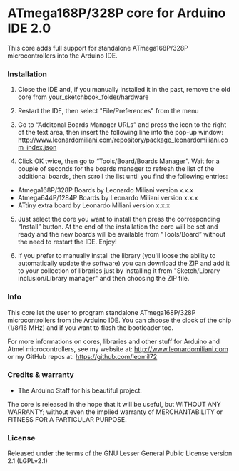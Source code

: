 # ATmega168P/328P core for Arduino IDE 2.0

This core adds full support for standalone ATmega168P/328P microcontrollers 
into the Arduino IDE.

### Installation

1) Close the IDE and, if you manually installed it in the past, remove the 
old core from your_sketchbook_folder/hardware

2) Restart the IDE, then select "File/Preferences" from the menu

3) Go to “Additonal Boards Manager URLs” and press the icon to the right
of the text area, then insert the following line into the pop-up window:
http://www.leonardomiliani.com/repository/package_leonardomiliani.com_index.json

4) Click OK twice, then go to “Tools/Board/Boards Manager”. Wait for a
couple of seconds for the boards manager to refresh the list of the additional
boards, then scroll the list until you find the following entries:
- Atmega168P/328P Boards by Leonardo Miliani version x.x.x
- Atmega644P/1284P Boards by Leonardo Miliani version x.x.x
- ATtiny extra board by Leonardo Miliani version x.x.x

5) Just select the core you want to install then press the corresponding
“Install” button. At the end of the installation the core will be set and
ready and the new boards will be available from “Tools/Board” without
the need to restart the IDE. Enjoy!

6) If you prefer to manually install the library (you'll loose the ability to automatically
update the software) you can download the ZIP and add it to your collection of libraries
just by installing it from "Sketch/Library inclusion/Library manager" and then choosing the ZIP file.

### Info

This core let the user to program standalone ATmega168P/328P microcontrollers from the Arduino IDE.
You can choose the clock of the chip (1/8/16 MHz) and if you want to flash the bootloader too.

For more informations on cores, libraries and other stuff for Arduino and Atmel
microcontrollers, see my website at: http://www.leonardomiliani.com
or my GitHub repos at: https://github.com/leomil72

### Credits & warranty

* The Arduino Staff for his beautiful project.

The core is released in the hope that it will be useful, but WITHOUT ANY WARRANTY; without even
the implied warranty of MERCHANTABILITY or FITNESS FOR A PARTICULAR PURPOSE.

### License

Released under the terms of the GNU Lesser General Public License version 2.1 (LGPLv2.1)